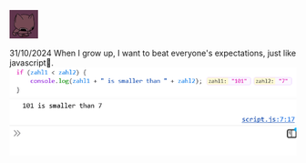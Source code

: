 ![Alt Text](smallcatdance.gif)

31/10/2024
When I grow up, I want to beat everyone's expectations, just like javascript🥰.
![](condition.png)
![](actual.png)
